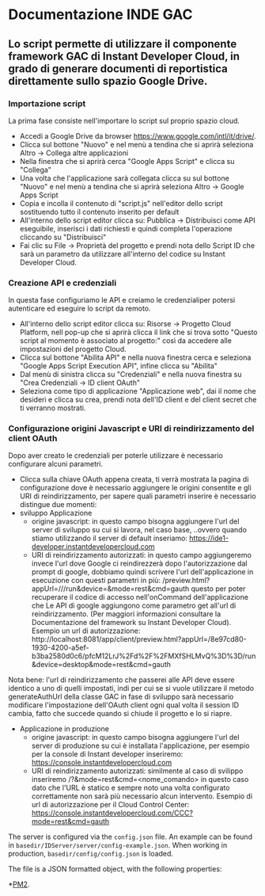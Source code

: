 Documentazione INDE GAC
================================


Lo script permette di utilizzare il componente framework GAC di Instant Developer Cloud, in grado di generare documenti di reportistica direttamente sullo spazio Google Drive.
----------------
### Importazione script
La prima fase consiste nell'importare lo script sul proprio spazio cloud.
* Accedi a Google Drive da browser https://www.google.com/intl/it/drive/.
* Clicca sul bottone "Nuovo" e nel menù a tendina che si aprirà seleziona Altro -> Collega altre applicazioni
* Nella finestra che si aprirà cerca "Google Apps Script" e clicca su "Collega"
* Una volta che l'applicazione sarà collegata clicca su sul bottone "Nuovo" e nel menù a tendina che si aprirà seleziona Altro -> Google Apps Script
* Copia e incolla il contenuto di "script.js" nell'editor dello script sostituendo tutto il contenuto inserito per default
* All'interno dello script editor clicca su: Pubblica -> Distribuisci come API eseguibile, inserisci i dati richiesti e quindi completa l'operazione cliccando su "Distribuisci"
* Fai clic su File -> Proprietà del progetto e prendi nota dello Script ID che sarà un parametro da utilizzare all'interno del codice su Instant Developer Cloud.

### Creazione API e credenziali
In questa fase configuriamo le API e creiamo le credenzialiper potersi autenticare ed eseguire lo script da remoto.
* All'interno dello script editor clicca su: Risorse -> Progetto Cloud Platform, nell pop-up che si aprirà clicca il link che si trova sotto "Questo script al momento è associato al progetto:" così da accedere alle impostazioni del progetto Cloud.
* Clicca sul bottone "Abilita API" e nella nuova finestra cerca e seleziona "Google Apps Script Execution API", infine clicca su "Abilita"
* Dal menù di sinistra clicca su "Credenziali" e nella nuova finestra su "Crea Credenziali -> ID client OAuth"
* Seleziona come tipo di applicazione "Applicazione web", dai il nome che desideri e clicca su crea, prendi nota dell'ID client e del client secret che ti verranno mostrati.

### Configurazione origini Javascript e URI di reindirizzamento del client OAuth
Dopo aver creato le credenziali per poterle utilizzare è necessario configurare alcuni parametri.
* Clicca sulla chiave OAuth appena creata, ti verrà mostrata la pagina di configurazione dove è necessario aggiungere le origini consentite e gli URI di reindirizzamento, per sapere quali parametri inserire è necessario distingue due momenti: 
* sviluppo Applicazione
  * origine javascript: in questo campo bisogna aggiungere l'url del server di sviluppo su cui si lavora, nel caso base,       ..ovvero quando stiamo utilizzando il server di default inseriamo: https://ide1-developer.instantdevelopercloud.com
  * URI di reindirizzamento autorizzati: in questo campo aggiungeremo invece l'url dove Google ci reindirezzerà dopo l'autorizzazione dal prompt di google, dobbiamo quindi scrivere l'url dell'applicazione in esecuzione con questi parametri in più:
  <url server>/preview.html?appUrl=/<session ID>/<App ID>/run&device=<device>&mode=rest&cmd=gauth 
  questo per poter recuperare il codice di accesso nell'onCommand dell'applicazione che Le API di google aggiungono come parametro get all'url di reindirizzamento. (Per maggiori informazioni consultare la Documentazione del framework su Instant Developer Cloud).
  Esempio un url di autorizzazione:
  http://localhost:8081/app/client/preview.html?appUrl=/8e97cd80-1930-4200-a5ef-b3ba2580d0c6/pfcM12LrJ%2Fd%2F%2FMXfSHLMvQ%3D%3D/run&device=desktop&mode=rest&cmd=gauth

Nota bene: l'url di reindirizzamento che passerei alle API deve essere identico a uno di quelli impostati, indi per cui se si vuole utilizzare il metodo generateAuthUrl della classe GAC in fase di sviluppo sarà necessario modificare l'impostazione dell'OAuth client ogni qual volta il session ID cambia, fatto che succede quando si chiude il progetto e lo si riapre.

* Applicazione in produzione
  * origine javascript: in questo campo bisogna aggiungere l'url del server di produzione su cui è installata l'applicazione, per esempio per la console di Instant developer inseriremo: https://console.instantdevelopercloud.com
  * URI di reindirizzamento autorizzati: similmente al caso di svilippo inseriremo
  <url applicazione>/<nome app>?&mode=rest&cmd=<nome_comando> 
  in questo caso dato che l'URL è statico e sempre noto una volta configurato correttamente non sarà più necessario alcun intervento.
  Esempio di url di autorizzazione per il Cloud Control Center:
  https://console.instantdevelopercloud.com/CCC?mode=rest&cmd=gauth









The server is configured via the `config.json` file. An example can be found in `basedir/IDServer/server/config-example.json`.
When working in production, `basedir/config/config.json` is loaded.

The file is a JSON formatted object, with the following properties:

*[PM2](https://github.com/Unitech/pm2).

